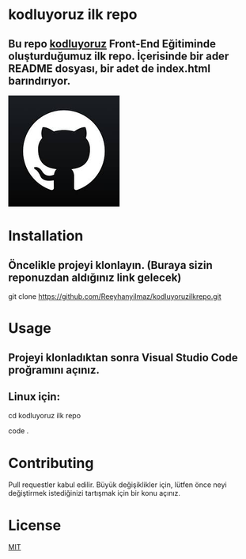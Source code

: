 # kodluyoruz ilk repo
## Bu repo [kodluyoruz](https://www.kodluyoruz.org/) Front-End Eğitiminde oluşturduğumuz ilk repo. İçerisinde bir ader README dosyası, bir adet de index.html barındırıyor.

![Repo resim](assets/indir.jpg)
# Installation 
## Öncelikle projeyi klonlayın. (Buraya sizin reponuzdan aldığınız link gelecek)  

git clone https://github.com/Reeyhanyilmaz/kodluyoruzilkrepo.git

# Usage 
## Projeyi klonladıktan sonra Visual Studio Code proğramını açınız. 
## Linux için:
 cd kodluyoruz ilk repo 
 
 code .
 # Contributing 
 Pull requestler kabul edilir. Büyük değişiklikler için, lütfen önce neyi değiştirmek istediğinizi tartışmak için bir konu açınız. 
 # License 
 [MIT](https://choosealicense.com/licenses/mit/)

